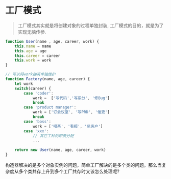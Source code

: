 # 工厂模式

> 工厂模式其实就是将创建对象的过程单独封装, 工厂模式的目的，就是为了实现无脑传参.

```js
function User(name , age, career, work) {
    this.name = name
    this.age = age
    this.career = career 
    this.work = work
}

// 可以将work抽离单独维护
function Factory(name, age, career) {
    let work
    switch(career) {
        case 'coder':
            work =  ['写代码','写系分', '修Bug'] 
            break
        case 'product manager':
            work = ['订会议室', '写PRD', '催更']
            break
        case 'boss':
            work = ['喝茶', '看报', '见客户']
        case 'xxx':
            // 其它工种的职责分配
            ...
            
    return new User(name, age, career, work)
}
```

构造器解决的是多个对象实例的问题，简单工厂解决的是多个类的问题。那么当复杂度从多个类共存上升到多个工厂共存时又该怎么处理呢?
